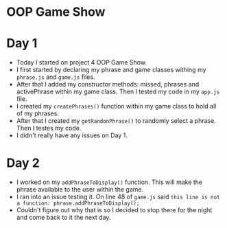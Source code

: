 # OOP Game Show
# Day 1
* Today I started on project 4 OOP Game Show.
* I first started by declaring my phrase and game classes withing my `phrase.js` and `game.js` files.
* After that I added my constructor methods: missed, phrases and activePhrase within my game class. Then I tested my code in my `app.js` file.
* I created my `createPhrases()` function within my game class to hold all of my phrases. 
* After that I created my `getRandonPhrase()` to randomly select a phrase. Then I testes my code.
* I didn't really have any issues on Day 1.

# Day 2
* I worked on my `addPhraseToDisplay()` function. This will make the phrase available to the user within the game.
* I ran into an issue testing it. On line 48 of `game.js` said `this line is not a function: phrase.addPhraseToDisplay();`
* Couldn't figure out why that is so I decided to stop there for the night and come back to it the next day.